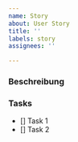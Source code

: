 ```yaml
---
name: Story
about: User Story
title: ''
labels: story
assignees: ''

---
```


### Beschreibung

### Tasks
- [] Task 1
- [] Task 2
